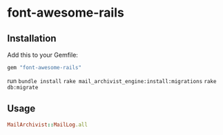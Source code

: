 # font-awesome-rails


## Installation

Add this to your Gemfile:

```ruby
gem "font-awesome-rails"
```

run `bundle install`
`rake mail_archivist_engine:install:migrations`
`rake db:migrate`

## Usage
```ruby
MailArchivist::MailLog.all
```
